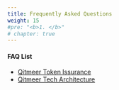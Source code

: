 ```yaml
---
title: Frequently Asked Questions
weight: 15
#pre: "<b>1. </b>"
# chapter: true
---
```


#### FAQ List

- [Qitmeer Token Issurance](./qitmeer-token-issurance)
- [Qitmeer Tech Architecture](./qitmeer-tech-architecture)
